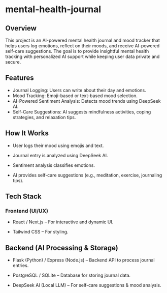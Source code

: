 # mental-health-journal

## Overview
This project is an AI-powered mental health journal and mood tracker that helps users log emotions, reflect on their moods, and receive AI-powered self-care suggestions. The goal is to provide insightful mental health tracking with personalized AI support while keeping user data private and secure.

## Features

- Journal Logging: Users can write about their day and emotions.
- Mood Tracking: Emoji-based or text-based mood selection.
- AI-Powered Sentiment Analysis: Detects mood trends using DeepSeek AI.
- Self-Care Suggestions: AI suggests mindfulness activities, coping strategies, and relaxation tips.

## How It Works

- User logs their mood using emojis and text.

- Journal entry is analyzed using DeepSeek AI.

- Sentiment analysis classifies emotions.

- AI provides self-care suggestions (e.g., meditation, exercise, journaling tips).

## Tech Stack

### Frontend (UI/UX)

- React / Next.js – For interactive and dynamic UI.

- Tailwind CSS – For styling.


## Backend (AI Processing & Storage)

- Flask (Python) / Express (Node.js) – Backend API to process journal entries.

- PostgreSQL / SQLite – Database for storing journal data.

- DeepSeek AI (Local LLM) – For self-care suggestions & mood analysis.